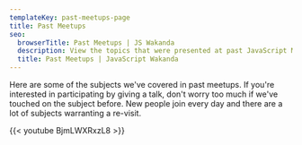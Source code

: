 ```yaml
---
templateKey: past-meetups-page
title: Past Meetups
seo:
  browserTitle: Past Meetups | JS Wakanda
  description: View the topics that were presented at past JavaScript Montreal meetups.
  title: Past Meetups | JavaScript Wakanda
---
```

Here are some of the subjects we've covered in past meetups. If you're interested in participating by giving a talk, don't worry too much if we've touched on the subject before. New people join every day and there are a lot of subjects warranting a re-visit.

{{< youtube BjmLWXRxzL8 >}}
